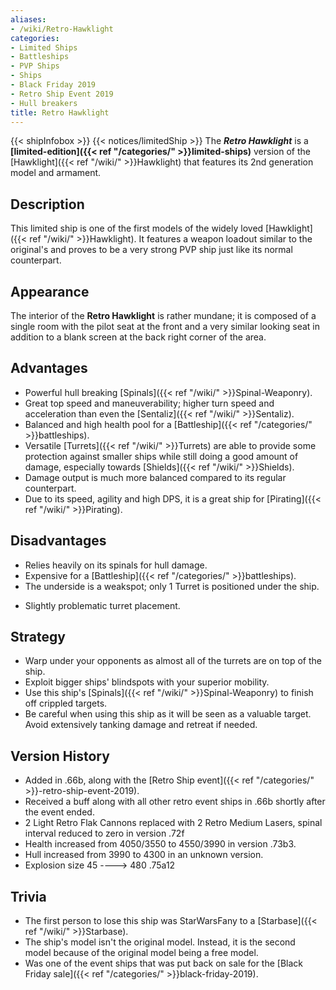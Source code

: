 ```yaml
---
aliases:
- /wiki/Retro-Hawklight
categories:
- Limited Ships
- Battleships
- PVP Ships
- Ships
- Black Friday 2019
- Retro Ship Event 2019
- Hull breakers
title: Retro Hawklight
---
```


{{< shipInfobox >}} {{< notices/limitedShip >}} The **_Retro Hawklight_** is a **[limited-edition]({{< ref "/categories/" >}}limited-ships)** version of the [Hawklight]({{< ref "/wiki/" >}}Hawklight) that features its 2nd generation model and armament.

## Description

This limited ship is one of the first models of the widely loved [Hawklight]({{< ref "/wiki/" >}}Hawklight). It features a weapon loadout similar to the original's and proves to be a very strong PVP ship just like its normal counterpart.

## Appearance

The interior of the **Retro Hawklight** is rather mundane; it is composed of a single room with the pilot seat at the front and a very similar looking seat in addition to a blank screen at the back right corner of the area.

## Advantages

- Powerful hull breaking [Spinals]({{< ref "/wiki/" >}}Spinal-Weaponry).
- Great top speed and maneuverability; higher turn speed and acceleration than even the [Sentaliz]({{< ref "/wiki/" >}}Sentaliz).
- Balanced and high health pool for a [Battleship]({{< ref "/categories/" >}}battleships).
- Versatile [Turrets]({{< ref "/wiki/" >}}Turrets) are able to provide some protection against smaller ships while still doing a good amount of damage, especially towards [Shields]({{< ref "/wiki/" >}}Shields).
- Damage output is much more balanced compared to its regular counterpart.
- Due to its speed, agility and high DPS, it is a great ship for [Pirating]({{< ref "/wiki/" >}}Pirating).

## Disadvantages

- Relies heavily on its spinals for hull damage.
- Expensive for a [Battleship]({{< ref "/categories/" >}}battleships).
- The underside is a weakspot; only 1 Turret is positioned under the ship.

<!-- -->

- Slightly problematic turret placement.

## Strategy

- Warp under your opponents as almost all of the turrets are on top of the ship.
- Exploit bigger ships' blindspots with your superior mobility.
- Use this ship's [Spinals]({{< ref "/wiki/" >}}Spinal-Weaponry) to finish off crippled targets.
- Be careful when using this ship as it will be seen as a valuable target. Avoid extensively tanking damage and retreat if needed.

## Version History 

- Added in .66b, along with the [Retro Ship event]({{< ref "/categories/" >}}-retro-ship-event-2019).
- Received a buff along with all other retro event ships in .66b shortly after the event ended.
- 2 Light Retro Flak Cannons replaced with 2 Retro Medium Lasers, spinal interval reduced to zero in version .72f
- Health increased from 4050/3550 to 4550/3990 in version .73b3.
- Hull increased from 3990 to 4300 in an unknown version.
- Explosion size 45 ----> 480 .75a12

## Trivia

- The first person to lose this ship was StarWarsFany to a [Starbase]({{< ref "/wiki/" >}}Starbase).
- The ship's model isn't the original model. Instead, it is the second model because of the original model being a free model.
- <span>Was one of the event ships that was put back on sale for the [Black Friday sale]({{< ref "/categories/" >}}black-friday-2019).</span>